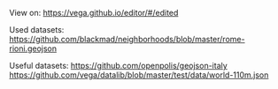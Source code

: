 View on: https://vega.github.io/editor/#/edited

Used datasets:
https://github.com/blackmad/neighborhoods/blob/master/rome-rioni.geojson

Useful datasets:
https://github.com/openpolis/geojson-italy
https://github.com/vega/datalib/blob/master/test/data/world-110m.json
